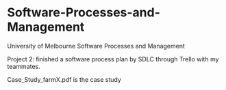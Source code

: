 # Software-Processes-and-Management
University of Melbourne Software Processes and Management

Project 2: finished a software process plan by SDLC through Trello with my teammates.

Case_Study_farmX.pdf is the case study
